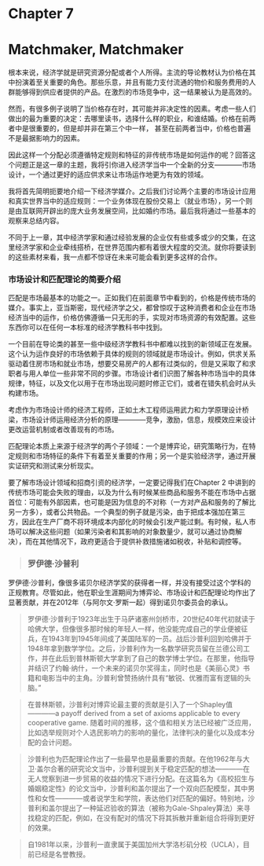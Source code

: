 # Chapter 7

# Matchmaker, Matchmaker

根本来说，经济学就是研究资源分配或者个人所得。主流的导论教材认为价格在其中扮演着至关重要的角色。那些乐意，并且有能力支付流通的物价和服务费用的人群能够得到供应者提供的产品。在激烈的市场竞争中，这一结果被认为是高效的。

然而，有很多例子说明了当价格存在时，其可能并非决定性的因素。考虑一些人们做出的最为重要的决定：去哪里读书，选择什么样的职业，和谁结婚。价格在前两者中是很重要的，但是却并非在第三个中一样， 甚至在前两者当中，价格也普遍不是最据影响力的因素。

因此这样一个分配必须遵循特定规则和特征的非传统市场是如何运作的呢？回答这个问题正是这一章的主题，我将引你进入经济学当中一个全新的分支————市场设计，一个通过更好的适应供求来让市场运作地更为有效的领域。

我将首先简明扼要地介绍一下经济学媒介。之后我们讨论两个主要的市场设计应用和真实世界当中的适应规则：一个业务体现在股份交易上（就业市场），另一个则是由互联网开辟出的庞大业务发展空间，比如婚约市场。最后我将通过一些基本的观察来总结内容。

不同于上一章，其中经济学家和通过经验发展的企业仅有些或多或少的交集，在这里经济学家和企业牵线搭桥，在世界范围内都有着很大程度的交流。就你将要读到的这些素材来看，我一点都不惊讶在未来可能会看到更多这样的合作。

### 市场设计和匹配理论的简要介绍

匹配是市场最基本的功能之一。正如我们在前面章节中看到的，价格是传统市场的媒介。事实上，亚当斯密，现代经济学之父，都曾惊叹于这种消费者和企业在市场经济当中的运作，价格仿佛遵循一只无形的手，实现对市场资源的有效配置。这些东西你可以在任何一本标准的经济学教科书中找到。

一个目前在导论类的甚至一些中级经济学教科书中都难以找到的新领域正在发展。这个认为运作良好的市场依赖于具体的规则的领域就是市场设计。例如，供求关系驱动着住房市场和就业市场，想要交易房产的人都有过类似的，但是又采取了和求职者与用人单位一些非常不同的步骤。市场设计者们识图了解各种市场当中的具体规律，特征，以及文化以用于在市场出现问题时修正它们，或者在错失机会时从头构建市场。

考虑作为市场设计师的经济工程师，正如土木工程师运用武力和力学原理设计桥梁，市场设计师运用经济分析的原理————竞争，激励，信息，规模效应来设计更改运营机制或者改善现有的市场。

匹配理论本质上来源于经济学的两个子领域：一个是博弈论，研究策略行为，在特定规则和市场特征的条件下有着至关重要的作用；另一个是实验经济学，通过开展实证研究和测试来分析现实。

要了解市场设计领域和招商引资的经济学，一定要记得我们在Chapter 2 中讲到的传统市场可能会失败的理由，以及为什么有时候某些商品和服务不能在市场中占据首位：可能有外部因素，也可能是因为信息的不对称（一方对产品和服务的了解比另一方多），或者公共物品。一个典型的例子就是污染，由于把成本强加在第三方，因此在生产厂商不将环境成本内部化的时候会引发产能过剩。有时候，私人市场可以解决这些问题（如果污染者和其影响的对象数量少，就可以通过协商解决），而在其他情况下，政府更适合于提供补救措施诸如税收，补贴和调控等。

> ### 罗伊德·沙普利
罗伊德·沙普利，像很多诺贝尔经济学奖的获得者一样，并没有接受过这个学科的正规教育。尽管如此，他在职业生涯期间为博弈论、市场设计和匹配理论均作出了显著贡献，并在2012年（与阿尔文·罗斯一起）得到诺贝尔委员会的承认。

> 罗伊德·沙普利于1923年出生于马萨诸塞州剑桥市，20世纪40年代初就读于哈佛大学，但像很多那时候的年轻人一样，他没能完成自己的学业便被征兵，在1943年到1945年间成了美国陆军的一员。战后沙普利回到哈佛并于1948年拿到数学学位。之后，沙普利作为一名数学研究员留在兰德公司工作，并在此后到普林斯顿大学拿到了自己的数学博士学位。在那里，他指导并结识了约翰·纳什，一个未来的诺贝尔奖得主，同时也是《美丽心灵》书籍和电影当中的主角。沙普利曾赞扬纳什具有“敏锐、优雅而富有逻辑的头脑。”

> 在普林斯顿，沙普利对博弈论最主要的贡献是引入了一个Shapley值————a payoff derived from a set of axioms applicable to every cooperative game. 随着时间的推移，这个值和相关方法已经被广泛应用，比如选举规则对个人选民影响力的影响的量化，法律判决的量化以及成本分配的会计问题。

> 沙普利也为匹配理论作出了一些最早也是最重要的贡献。在他1962年与大卫·盖尔合著的研究论文当中，沙普利提到关于稳定匹配的想法————在无人觉察到进一步贸易的收益的情况下进行分配。在这篇名为《高校招生与婚姻稳定性》的论文当中，沙普利和盖尔提出了一个双向匹配模型，其中男性和女性————或者说学生和学院，表达他们对匹配的偏好。特别地，沙普利和盖尔提出了一种延迟验收的算法（被称为Gale-Shpaley算法）来寻找稳定的匹配，例如，在没有配对的情况下将其拆散并重新组合将得到更好的效果。

> 自1981年以来，沙普利一直隶属于美国加州大学洛杉矶分校（UCLA），目前已经是名誉教授。
